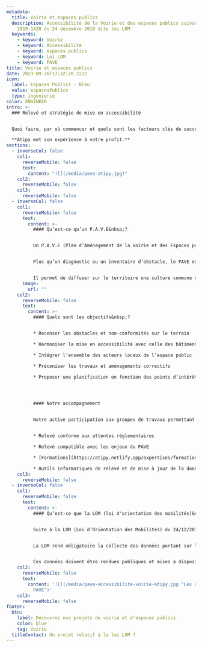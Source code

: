 ```yaml
---
metadata:
  title: Voirie et espaces publics
  description: Accessibilité de la Voirie et des espaces publics suivant la loi
    2019-1428 du 24 décembre 2019 dite loi LOM
  keywords:
    - keyword: Voirie
    - keyword: Accessibilité
    - keyword: espaces publics
    - keyword: Loi LOM
    - keyword: PAVE
title: Voirie et espaces publics
date: 2023-09-26T17:32:28.722Z
icon:
  label: Espaces Publics - Bleu
  value: espacesPublics
  type: ingenierie
color: ENGINEER
intro: >-
  ### Relevé et stratégie de mise en accessibilité


  Quoi faire, par où commencer et quels sont les facteurs clés de succès de la mise en accessibilité&nbsp;?\

  **Atipy met son expérience à votre profit.**
sections:
  - inverseCol: false
    col1:
      reverseMobile: false
      text:
        content: "![](/media/pave-atipy.jpg)"
    col2:
      reverseMobile: false
    col3:
      reverseMobile: false
  - inverseCol: false
    col1:
      reverseMobile: false
      text:
        content: >-
          #### Qu’est-ce qu’un P.A.V.E&nbsp;?


          Un P.A.V.E (Plan d’Aménagement de la Voirie et des Espaces publics) est un document obligatoire fixant les dispositions susceptibles de rendre accessible aux personnes handicapées et à mobilité réduite l'ensemble des circulations piétonnes et des aires de stationnement d'automobiles situées sur le territoire d’une commune. 


          Plus qu’un diagnostic ou un inventaire d’obstacle, le PAVE est un outil d’aide à la décision et de pilotage. Il est transversal et aborde les sujets d’aménagement mais aussi de gouvernance, de formation, de programmation et de suivi.


          Il permet de diffuser sur le territoire une culture commune de l’accessibilité en sollicitant élus, services, AOM, associations, citoyens et les entreprises intervenants sur le territoire.
      image:
        url: ""
    col2:
      reverseMobile: false
      text:
        content: >-
          #### Quels sont les objectifs&nbsp;?


          * Recenser les obstacles et non-conformités sur le terrain

          * Harmoniser la mise en accessibilité avec celle des bâtiments et des transports

          * Intégrer l’ensemble des acteurs locaux de l’espace public

          * Préconiser les travaux et aménagements correctifs

          * Proposer une planification en fonction des points d’intérêts, des budgets et PPI du territoire




          #### Notre accompagnement


          Notre active participation aux groupes de travaux permettant de définir les formats de données réglementaires (CNIG) nous permettent aujourd’hui de proposer un accompagnement complet&nbsp;: 


          * Relevé conforme aux attentes réglementaires

          * Relevé compatible avec les enjeux du PAVE

          * [Formations](https://atipy.netlify.app/expertises/formation)

          * Outils informatiques de relevé et de mise à jour de la donnée
    col3:
      reverseMobile: false
  - inverseCol: false
    col1:
      reverseMobile: false
      text:
        content: >-
          #### Qu’est-ce que la LOM (loi d'orientation des mobilités)&nbsp;?


          Suite à la LOM (Loi d’Orientation des Mobilités) du 24/12/2019, les AOM, les transporteurs et les gestionnaires de voirie doivent mettre en œuvre des solutions face aux contraintes de déplacement liées aux transports en commun et aux manques d’information en matière d’accessibilité. 


          La LOM rend obligatoire la collecte des données portant sur l’accessibilité des services réguliers de transport public (routier et ferroviaire) et des voiries communales dans les 200m autour du point d’arrêt.


          Ces données doivent être rendues publiques et mises à disposition afin de faciliter les déplacements. Elles permettront l’émergence de GPS et calculateurs d’itinéraires et d’applications de guidages, de bout en bout, en prenant en compte les capacités de tous.
    col2:
      reverseMobile: false
      text:
        content: '![](/media/pave-accessibilite-voirie-atipy.jpg "Les objectifs du
          PAVE")'
    col3:
      reverseMobile: false
footer:
  btn:
    label: Découvrez nos projets de voirie et d'espaces publics
    color: blue
    tag: Voirie
  titleContact: Un projet relatif à la loi LOM ?
---
```

